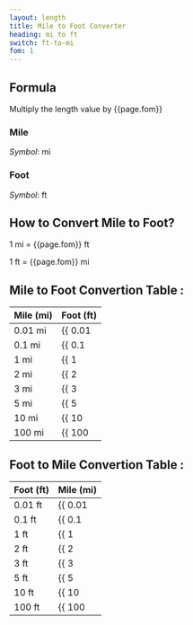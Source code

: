 ```yaml
---
layout: length
title: Mile to Foot Converter
heading: mi to ft
switch: ft-to-mi
fom: 1
---
```


## Formula
Multiply the length value by {{page.fom}}

### Mile
*Symbol*: mi

### Foot
*Symbol*: ft

## How to Convert Mile to Foot?
1 mi = {{page.fom}} ft

1 ft = {{page.fom}} mi

## Mile to Foot Convertion Table :

| Mile (mi) | Foot (ft) |
| ---- | ---- |
| 0.01 mi | {{ 0.01 | times: page.fom | round: 5 }} ft |
| 0.1 mi | {{ 0.1 | times: page.fom | round: 5 }} ft |
| 1 mi | {{ 1 | times: page.fom | round: 5 }} ft |
| 2 mi | {{ 2 | times: page.fom | round: 5 }} ft |
| 3 mi | {{ 3 | times: page.fom | round: 5 }} ft |
| 5 mi | {{ 5 | times: page.fom | round: 5 }} ft |
| 10 mi | {{ 10 | times: page.fom | round: 5 }} ft |
| 100 mi | {{ 100 | times: page.fom | round: 5 }} ft |

## Foot to Mile Convertion Table :

| Foot (ft) | Mile (mi) |
| ---- | ---- |
| 0.01 ft | {{ 0.01 | divided_by: page.fom | round: 5 }} mi |
| 0.1 ft | {{ 0.1 | divided_by: page.fom | round: 5 }} mi |
| 1 ft | {{ 1 | divided_by: page.fom | round: 5 }} mi |
| 2 ft | {{ 2 | divided_by: page.fom | round: 5 }} mi |
| 3 ft | {{ 3 | divided_by: page.fom | round: 5 }} mi |
| 5 ft | {{ 5 | divided_by: page.fom | round: 5 }} mi |
| 10 ft | {{ 10 | divided_by: page.fom | round: 5 }} mi |
| 100 ft | {{ 100 | divided_by: page.fom | round: 5 }} mi |

<script>
selectInput[9].selected = true
selectOutput[5].selected = true
</script>
